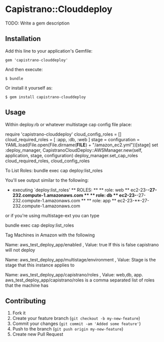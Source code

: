 # Capistrano::Clouddeploy

TODO: Write a gem description

## Installation

Add this line to your application's Gemfile:

    gem 'capistrano-clouddeploy'

And then execute:

    $ bundle

Or install it yourself as:

    $ gem install capistrano-clouddeploy

## Usage
Within deploy.rb or whatever multistage cap config file place:

  require 'capistrano-clouddeploy'
  cloud_config_roles = []
  cloud_required_roles = [ :app, :db, :web ]
  stage = <STAGE> 
  configuration = YAML.load(File.open(File.dirname(__FILE__) + "/amazon_ec2.yml"))[stage]
  set :deploy_manager, CapistranoCloudDeploy::AWSManager.new(self, application, stage, configuration)
  deploy_manager.set_cap_roles cloud_required_roles, cloud_config_roles



To List Roles:
  bundle exec cap deploy:list_roles

You'll see output similar to the following:

  * executing `deploy:list_roles'
 ** ROLES:
 ** 
 ** role: web
 ** ec2-23-**-27-232.compute-1.amazonaws.com
 ** 
 ** role: db
 ** ec2-23-**-27-232.compute-1.amazonaws.com
 ** 
 ** role: app
 ** ec2-23-**-27-232.compute-1.amazonaws.com




or if you're using multistage-ext  you can type

  bundle exec cap <STAGE> deploy:list_roles



Tag Machines in Amazon with the following

Name: aws_test_deploy_app/enabled ,  Value: true 
If this is false capistrano will not deploy


Name: aws_test_deploy_app/multistage/environment , Value: <STAGE>
Stage is the stage that this instance applies to


Name: aws_test_deploy_app/capistrano/roles , Value: web,db, app.
aws_test_deploy_app/capistrano/roles  is a comma separated list of roles that the machine has



## Contributing

1. Fork it
2. Create your feature branch (`git checkout -b my-new-feature`)
3. Commit your changes (`git commit -am 'Added some feature'`)
4. Push to the branch (`git push origin my-new-feature`)
5. Create new Pull Request



